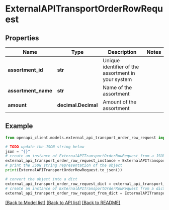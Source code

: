# ExternalAPITransportOrderRowRequest


## Properties

Name | Type | Description | Notes
------------ | ------------- | ------------- | -------------
**assortment_id** | **str** | Unique identifier of the assortment in your system | 
**assortment_name** | **str** | Name of the assortment | 
**amount** | **decimal.Decimal** | Amount of the assortment | 

## Example

```python
from openapi_client.models.external_api_transport_order_row_request import ExternalAPITransportOrderRowRequest

# TODO update the JSON string below
json = "{}"
# create an instance of ExternalAPITransportOrderRowRequest from a JSON string
external_api_transport_order_row_request_instance = ExternalAPITransportOrderRowRequest.from_json(json)
# print the JSON string representation of the object
print(ExternalAPITransportOrderRowRequest.to_json())

# convert the object into a dict
external_api_transport_order_row_request_dict = external_api_transport_order_row_request_instance.to_dict()
# create an instance of ExternalAPITransportOrderRowRequest from a dict
external_api_transport_order_row_request_from_dict = ExternalAPITransportOrderRowRequest.from_dict(external_api_transport_order_row_request_dict)
```
[[Back to Model list]](../README.md#documentation-for-models) [[Back to API list]](../README.md#documentation-for-api-endpoints) [[Back to README]](../README.md)


